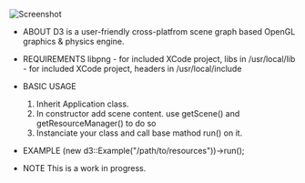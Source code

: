 ![Screenshot](http://www.deviantpics.com/images/rAesp.png)

* ABOUT
     D3 is a user-friendly cross-platfrom scene graph based OpenGL graphics & physics engine.
    
* REQUIREMENTS
    libpng 
        - for included XCode project, libs in /usr/local/lib
        - for included XCode project, headers in /usr/local/include
        
* BASIC USAGE
    1. Inherit Application class.
    2. In constructor add scene content.
        use getScene() and getResourceManager() to do so
    3. Instanciate your class and call base mathod run() on it.

* EXAMPLE
    (new d3::Example("/path/to/resources"))->run();

* NOTE
    This is a work in progress.